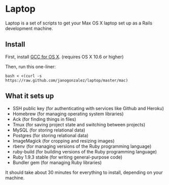 Laptop
======

Laptop is a set of scripts to get your Max OS X laptop set up as a Rails development machine.

Install
-------

First, install [GCC for OS X](https://github.com/kennethreitz/osx-gcc-installer). (requires OS X 10.6 or higher)

Then, run this one-liner:

    bash < <(curl -s https://raw.github.com/janogonzalez/laptop/master/mac)

What it sets up
---------------

* SSH public key (for authenticating with services like Github and Heroku)
* Homebrew (for managing operating system libraries)
* Ack (for finding things in files)
* Tmux (for saving project state and switching between projects)
* MySQL (for storing relational data)
* Postgres (for storing relational data)
* ImageMagick (for cropping and resizing images)
* rbenv (for managing versions of the Ruby programming language)
* ruby-build (for building versions of the Ruby programming language)
* Ruby 1.9.3 stable (for writing general-purpose code)
* Bundler gem (for managing Ruby libraries)

It should take about 30 minutes for everything to install, depending on your machine.

